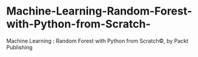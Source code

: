 # Machine-Learning-Random-Forest-with-Python-from-Scratch-
Machine Learning : Random Forest with Python from Scratch©, by Packt Publishing
